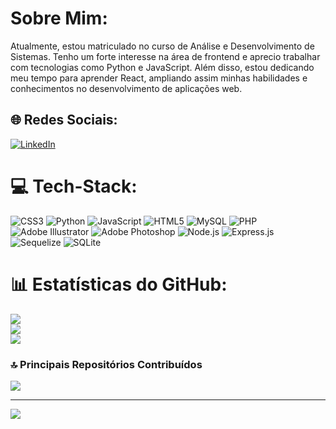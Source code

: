 # Sobre Mim:
Atualmente, estou matriculado no curso de Análise e Desenvolvimento de Sistemas. Tenho um forte interesse na área de frontend e aprecio trabalhar com tecnologias como Python e JavaScript. Além disso, estou dedicando meu tempo para aprender React, ampliando assim minhas habilidades e conhecimentos no desenvolvimento de aplicações web.

## 🌐 Redes Sociais:
[![LinkedIn](https://img.shields.io/badge/LinkedIn-%230077B5.svg?logo=linkedin&logoColor=white)](https://linkedin.com/in/eric-springer-bb0928184) 

# 💻 Tech-Stack:
![CSS3](https://img.shields.io/badge/css3-%231572B6.svg?style=for-the-badge&logo=css3&logoColor=white) ![Python](https://img.shields.io/badge/python-3670A0?style=for-the-badge&logo=python&logoColor=ffdd54) ![JavaScript](https://img.shields.io/badge/javascript-%23323330.svg?style=for-the-badge&logo=javascript&logoColor=%23F7DF1E) ![HTML5](https://img.shields.io/badge/html5-%23E34F26.svg?style=for-the-badge&logo=html5&logoColor=white) ![MySQL](https://img.shields.io/badge/mysql-%2300000f.svg?style=for-the-badge&logo=mysql&logoColor=white) ![PHP](https://img.shields.io/badge/php-%23777BB4.svg?style=for-the-badge&logo=php&logoColor=white) ![Adobe Illustrator](https://img.shields.io/badge/adobe%20illustrator-%23FF9A00.svg?style=for-the-badge&logo=adobe%20illustrator&logoColor=white) ![Adobe Photoshop](https://img.shields.io/badge/adobe%20photoshop-%2331A8FF.svg?style=for-the-badge&logo=adobe%20photoshop&logoColor=white) ![Node.js](https://img.shields.io/badge/node.js-%2343853D.svg?style=for-the-badge&logo=node.js&logoColor=white) ![Express.js](https://img.shields.io/badge/express.js-%23404d59.svg?style=for-the-badge&logo=express&logoColor=%2361DAFB) ![Sequelize](https://img.shields.io/badge/Sequelize-52B0E7?style=for-the-badge&logo=Sequelize&logoColor=white) ![SQLite](https://img.shields.io/badge/sqlite-%2307405e.svg?style=for-the-badge&logo=sqlite&logoColor=white)


# 📊 Estatísticas do GitHub:
![](https://github-readme-stats.vercel.app/api?username=CDG-Springer&theme=dark&hide_border=false&include_all_commits=false&count_private=false)<br/>
![](https://github-readme-streak-stats.herokuapp.com/?user=CDG-Springer&theme=dark&hide_border=false)<br/>
![](https://github-readme-stats.vercel.app/api/top-langs/?username=CDG-Springer&theme=dark&hide_border=false&include_all_commits=false&count_private=false&layout=compact)

### 🔝 Principais Repositórios Contribuídos
![](https://github-contributor-stats.vercel.app/api?username=CDG-Springer&limit=5&theme=tokyonight&combine_all_yearly_contributions=true)

---
[![](https://visitcount.itsvg.in/api?id=CDG-Springer&icon=5&color=8)](https://visitcount.itsvg.in)
